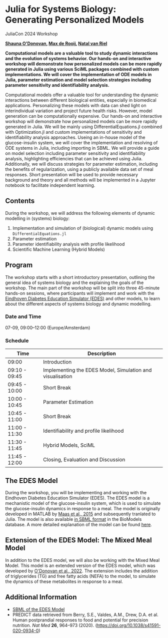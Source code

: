 # Julia for Systems Biology: Generating Personalized Models
JuliaCon 2024 Workshop

**[Shauna O'Donovan](https://research.tue.nl/en/persons/shauna-odonovan), [Max de Rooij](https://research.tue.nl/en/persons/max-de-rooij), [Natal van Riel](https://research.tue.nl/en/persons/natal-aw-van-riel)**

**Computational models are a valuable tool to study dynamic interactions and the evolution of systems behavior. Our hands-on and interactive workshop will demonstrate how personalized models can be more rapidly generated in Julia using various SciML packages combined with custom implementations. We will cover the implementation of ODE models in Julia, parameter estimation and model selection strategies including parameter sensitivity and identifiability analysis.**

Computational models offer a valuable tool for understanding the dynamic interactions between different biological entities, especially in biomedical applications. Personalizing these models with data can shed light on interindividual variation and project future health risks. However, model generation can be computationally expensive. Our hands-on and interactive workshop will demonstrate how personalized models can be more rapidly generated in Julia. We will be mainly using DifferentialEquations.jl combined with Optimization.jl and custom implementations of sensitivity and identifiability analysis approaches. Useing an in-house model of the glucose-insulin system, we will cover the implementation and resolving of ODE systems in Julia, including importing in SBML. We will provide a guide on model selection including parameter sensitivity and identifiability analysis, highlighting efficiencies that can be achieved using Julia. Additionally, we will discuss strategies for parameter estimation, including the benefits of regularization, using a publicly available data set of meal responses. Short presentation will be used to provide necessary background and theory and all methods will be implemented in a Jupyter notebook to facilitate independent learning.

## Contents
During the workshop, we will address the following elements of dynamic modelling in (systems) biology:
1. Implementation and simulation of (biological) dynamic models using `DifferentialEquations.jl`
2. Parameter estimation
3. Parameter identifiability analysis with profile likelihood
4. Scientific Machine Learning (Hybrid Models)

## Program
The workshop starts with a short introductory presentation, outlining the general idea of systems biology and the explaining the goals of the workshop. The main part of the workshop will be split into three 45-minute hands-on sessions, where participants will implement and work with the [Eindhoven Diabetes Education Simulator (EDES)](https://pubmed.ncbi.nlm.nih.gov/25526760/) and other models, to learn about the different aspects of systems biology and dynamic modelling.

### Date and Time
07-09, 09:00–12:00 (Europe/Amsterdam)

### Schedule
| Time | Description |
| ---- | ----------- |
| 09:00 | Introduction |
| 09:10 - 09:45 | Implementing the EDES Model, Simulation and visualisation |
| 09:45 - 10:00 | Short Break |
| 10:00 - 10:45 | Parameter Estimation |
| 10:45 - 11:00 | Short Break |
| 11:00 - 11:30 | Identifiability and profile likelihood |
| 11:30 - 11:45 | Hybrid Models, SciML |
| 11:45 - 12:00 | Closing, Evaluation and Discussion |

## The EDES Model
During the workshop, you will be implementing and working with the Eindhoven Diabetes Education Simulator (EDES). The EDES model is a mechanistic model of the glucose-insulin system, which is used to simulate the glucose-insulin dynamics in response to a meal. The model is originally developed in MATLAB by [Maas et al., 2015](https://pubmed.ncbi.nlm.nih.gov/25526760/) and subsequently tranlated to Julia. The model is also available [in SBML format](https://www.ebi.ac.uk/biomodels/MODEL2403070001) in the BioModels database. A more detailed explanation of the model can be found [here](1_implementation/about_edes.md).

## Extension of the EDES Model: The Mixed Meal Model
In addition to the EDES model, we will also be working with the Mixed Meal Model. This model is an extended version of the EDES model, which was developed by [O'Donovan et al., 2022](https://www.cell.com/iscience/fulltext/S2589-0042(22)01478-X). The extension includes the addition of triglycerides (TG) and free fatty acids (NEFA) to the model, to simulate the dynamics of these metabolites in response to a meal. 

## Additional Information
* [SBML of the EDES Model](https://www.ebi.ac.uk/biomodels/MODEL2403070001)
* PREDICT data retrieved from Berry, S.E., Valdes, A.M., Drew, D.A. et al. Human postprandial responses to food and potential for precision nutrition. _Nat Med_ **26**, 964–973 (2020). (https://doi.org/10.1038/s41591-020-0934-0)
